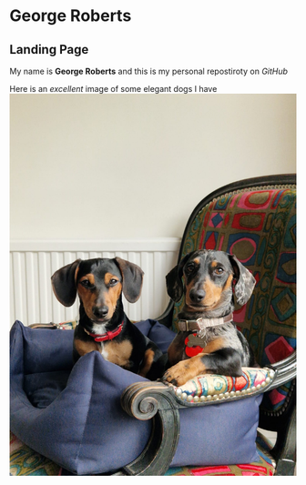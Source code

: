 # George Roberts
## Landing Page
My name is **George Roberts** and this is my personal repostiroty on *GitHub* 

Here is an *excellent* image of some elegant dogs I have
![Black adder and Baldrick * *1532* *](dogs.jpg)
